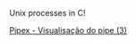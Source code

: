 Unix processes in C!

[Pipex - Visualisação do pipe (3)](https://user-images.githubusercontent.com/49699403/149808579-819964fd-6254-4be4-a6d9-a33db200660e.jpg)
